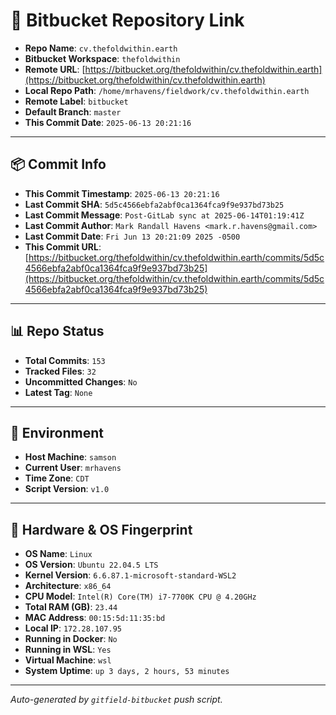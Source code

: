 # 🔗 Bitbucket Repository Link

- **Repo Name**: `cv.thefoldwithin.earth`
- **Bitbucket Workspace**: `thefoldwithin`
- **Remote URL**: [https://bitbucket.org/thefoldwithin/cv.thefoldwithin.earth](https://bitbucket.org/thefoldwithin/cv.thefoldwithin.earth)
- **Local Repo Path**: `/home/mrhavens/fieldwork/cv.thefoldwithin.earth`
- **Remote Label**: `bitbucket`
- **Default Branch**: `master`
- **This Commit Date**: `2025-06-13 20:21:16`

---

## 📦 Commit Info

- **This Commit Timestamp**: `2025-06-13 20:21:16`
- **Last Commit SHA**: `5d5c4566ebfa2abf0ca1364fca9f9e937bd73b25`
- **Last Commit Message**: `Post-GitLab sync at 2025-06-14T01:19:41Z`
- **Last Commit Author**: `Mark Randall Havens <mark.r.havens@gmail.com>`
- **Last Commit Date**: `Fri Jun 13 20:21:09 2025 -0500`
- **This Commit URL**: [https://bitbucket.org/thefoldwithin/cv.thefoldwithin.earth/commits/5d5c4566ebfa2abf0ca1364fca9f9e937bd73b25](https://bitbucket.org/thefoldwithin/cv.thefoldwithin.earth/commits/5d5c4566ebfa2abf0ca1364fca9f9e937bd73b25)

---

## 📊 Repo Status

- **Total Commits**: `153`
- **Tracked Files**: `32`
- **Uncommitted Changes**: `No`
- **Latest Tag**: `None`

---

## 🧭 Environment

- **Host Machine**: `samson`
- **Current User**: `mrhavens`
- **Time Zone**: `CDT`
- **Script Version**: `v1.0`

---

## 🧬 Hardware & OS Fingerprint

- **OS Name**: `Linux`
- **OS Version**: `Ubuntu 22.04.5 LTS`
- **Kernel Version**: `6.6.87.1-microsoft-standard-WSL2`
- **Architecture**: `x86_64`
- **CPU Model**: `Intel(R) Core(TM) i7-7700K CPU @ 4.20GHz`
- **Total RAM (GB)**: `23.44`
- **MAC Address**: `00:15:5d:11:35:bd`
- **Local IP**: `172.28.107.95`
- **Running in Docker**: `No`
- **Running in WSL**: `Yes`
- **Virtual Machine**: `wsl`
- **System Uptime**: `up 3 days, 2 hours, 53 minutes`

---

_Auto-generated by `gitfield-bitbucket` push script._
